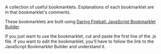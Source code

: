 A collection of useful bookmarklets. Explanations of each bookmarklet are in that bookmarklet's comments.

These bookmarklets are built using [Daring Fireball: JavaScript Bookmarklet Builder](http://daringfireball.net/2007/03/javascript_bookmarklet_builder).

If you just want to use the bookmarklet, cut and paste the first line of the .js file. If you want to edit the bookmarklet, you'll have to follow the link to the JavaScript Bookmarklet Builder and understand it.